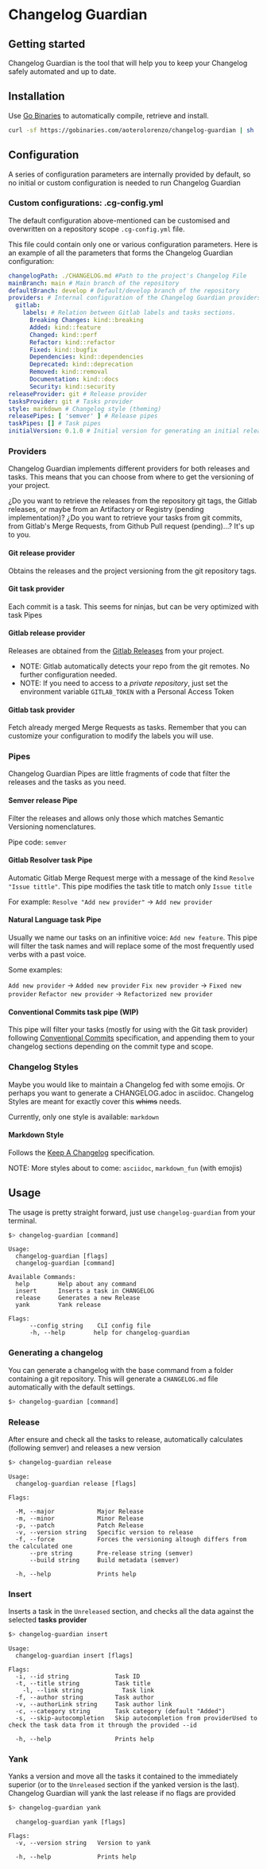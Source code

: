 # Changelog Guardian



## Getting started

Changelog Guardian is the tool that will help you to keep your Changelog safely automated and up to date.

## Installation

Use [Go Binaries](https://gobinaries.com/) to automatically compile, retrieve and install.

```bash
curl -sf https://gobinaries.com/aoterolorenzo/changelog-guardian | sh
```

## Configuration

A series of configuration parameters are internally provided by default, so no initial or custom configuration is needed to run Changelog Guardian

### Custom configurations: .cg-config.yml

The default configuration above-mentioned can be customised and overwritten on a repository scope `.cg-config.yml` file. 

This file could contain only one or various configuration parameters. Here is an example of all the parameters that forms the Changelog Guardian configuration:

```yml
changelogPath: ./CHANGELOG.md #Path to the project's Changelog File
mainBranch: main # Main branch of the repository
defaultBranch: develop # Default/develop branch of the repository
providers: # Internal configuration of the Changelog Guardian providers
  gitlab:
    labels: # Relation between Gitlab labels and tasks sections. 
      Breaking Changes: kind::breaking
      Added: kind::feature
      Changed: kind::perf
      Refactor: kind::refactor
      Fixed: kind::bugfix
      Dependencies: kind::dependencies
      Deprecated: kind::deprecation
      Removed: kind::removal
      Documentation: kind::docs
      Security: kind::security
releaseProvider: git # Release provider
tasksProvider: git # Tasks provider
style: markdown # Changelog style (theming)
releasePipes: [ 'semver' ] # Release pipes
taskPipes: [] # Task pipes
initialVersion: 0.1.0 # Initial version for generating an initial release
```

### Providers

Changelog Guardian implements different providers for both releases and tasks. This means that you can choose from where to get the versioning of your project.

¿Do you want to retrieve the releases from the repository git tags, the Gitlab releases, or maybe from an Artifactory or Registry (pending implementation)?  ¿Do you want to retrieve your tasks from git commits, from Gitlab's Merge Requests, from Github Pull request (pending)...? It's up to you.

#### Git release provider

Obtains the releases and the project versioning from the git repository tags.

#### Git task provider

Each commit is a task. This seems for ninjas, but can be very optimized with task Pipes

#### Gitlab release provider

Releases are obtained from the [Gitlab Releases](https://about.gitlab.com/releases/categories/releases/) from your project.

* NOTE: Gitlab automatically detects your repo from the git remotes. No further configuration needed. 
* NOTE: If you need to access to a _private repository_, just set the environment variable `GITLAB_TOKEN` with a Personal Access Token

#### Gitlab task provider

Fetch already merged Merge Requests as tasks. Remember that you can customize your configuration to modify the labels you will use.

### Pipes

Changelog Guardian Pipes are little fragments of code that filter the releases and the tasks as you need.

#### Semver release Pipe

Filter the releases and allows only those which matches Semantic Versioning nomenclatures.

Pipe code: `semver`

#### Gitlab Resolver task Pipe

Automatic Gitlab Merge Request merge with a message of the kind `Resolve "Issue tittle"`. This pipe modifies the task title to match only `Issue title`

For example: `Resolve "Add new provider"` -> `Add new provider`

#### Natural Language task Pipe

Usually we name our tasks on an infinitive voice: `Add new feature`. This pipe will filter the task names and will replace some of the most frequently used verbs with a past voice.

Some examples: 

`Add new provider` -> `Added new provider`
`Fix new provider` -> `Fixed new provider`
`Refactor new provider` -> `Refactorized new provider`

#### Conventional Commits task pipe (WIP)

This pipe will filter your tasks (mostly for using with the Git task provider) following [Conventional Commits](https://www.conventionalcommits.org/) specification, and appending them to your changelog sections depending on the commit type and scope.


### Changelog Styles

Maybe you would like to maintain a Changelog fed with some emojis. Or perhaps you want to generate a CHANGELOG.adoc in asciidoc. Changelog Styles are meant for exactly cover this ~~whims~~ needs.

Currently, only one style is available: `markdown`

#### Markdown Style

Follows the [Keep A Changelog](https://keepachangelog.com/en/1.1.0/#how) specification.

NOTE: More styles about to come: `asciidoc`, `markdown_fun` (with emojis)

## Usage

The usage is pretty straight forward, just use `changelog-guardian` from your terminal.


```bash
$> changelog-guardian [command]
```

```
Usage:
  changelog-guardian [flags]
  changelog-guardian [command]

Available Commands:
  help        Help about any command
  insert      Inserts a task in CHANGELOG
  release     Generates a new Release
  yank        Yank release

Flags:
      --config string    CLI config file
      -h, --help        help for changelog-guardian
```

### Generating a changelog

You can generate a changelog with the base command from a folder containing a git repository. This will generate a `CHANGELOG.md` file automatically with the default settings.

```bash
$> changelog-guardian [command]
```

### Release

After ensure and check all the tasks to release, automatically calculates (following semver) and releases a new version 

```bash
$> changelog-guardian release
```

```
Usage:
  changelog-guardian release [flags]

Flags:
  
  -M, --major            Major Release
  -m, --minor            Minor Release
  -p, --patch            Patch Release
  -v, --version string   Specific version to release
  -f, --force            Forces the versioning altough differs from the calculated one
      --pre string       Pre-release string (semver)
      --build string     Build metadata (semver)
      
  -h, --help             Prints help
```


### Insert

Inserts a task in the `Unreleased` section, and checks all the data against the selected **tasks provider**

```bash
$> changelog-guardian insert
```

```
Usage:
  changelog-guardian insert [flags]

Flags:
  -i, --id string             Task ID
  -t, --title string          Task title
    -l, --link string           Task link
  -f, --author string         Task author
  -v, --authorLink string     Task author link
  -c, --category string       Task category (default "Added")
  -s, --skip-autocompletion   Skip autocompletion from providerUsed to check the task data from it through the provided --id

  -h, --help                  Prints help
```

### Yank

Yanks a version and move all the tasks it contained to the immediately superior (or to the `Unreleased` section if the yanked version is the last). Changelog Guardian will yank the last release if no flags are provided

```bash
$> changelog-guardian yank
```

```
  changelog-guardian yank [flags]

Flags:
  -v, --version string   Version to yank
  
  -h, --help             Prints help
```